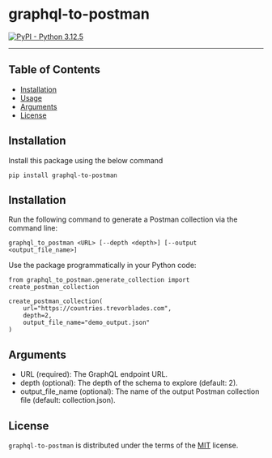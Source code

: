 # graphql-to-postman

[![PyPI - Python 3.12.5](https://img.shields.io/pypi/pyversions/graphql-to-postman.svg)](https://pypi.org/project/graphql-to-postman)

-----

## Table of Contents

- [Installation](#installation)
- [Usage](#usage)
- [Arguments](#arguments)
- [License](#license)

## Installation

Install this package using the below command

```console
pip install graphql-to-postman
```

## Installation
Run the following command to generate a Postman collection via the command line:

```console
graphql_to_postman <URL> [--depth <depth>] [--output <output_file_name>]
```

Use the package programmatically in your Python code:

```console
from graphql_to_postman.generate_collection import create_postman_collection

create_postman_collection(
    url="https://countries.trevorblades.com",
    depth=2,
    output_file_name="demo_output.json"
)
```

## Arguments

- URL (required): The GraphQL endpoint URL.
- depth (optional): The depth of the schema to explore (default: 2).
- output_file_name (optional): The name of the output Postman collection file (default: collection.json).

## License

`graphql-to-postman` is distributed under the terms of the [MIT](https://spdx.org/licenses/MIT.html) license.